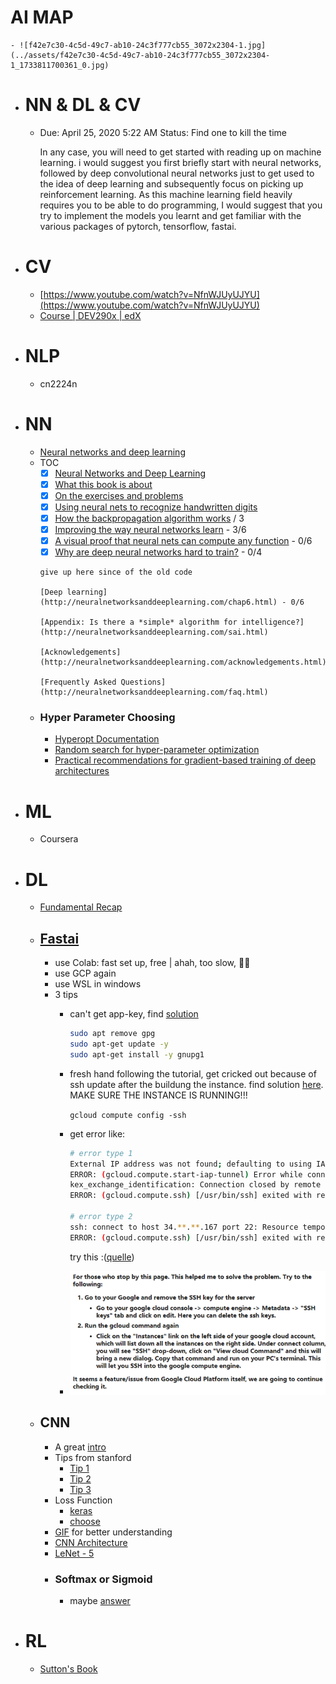 # AI MAP
	- ![f42e7c30-4c5d-49c7-ab10-24c3f777cb55_3072x2304-1.jpg](../assets/f42e7c30-4c5d-49c7-ab10-24c3f777cb55_3072x2304-1_1733811700361_0.jpg)
- # NN & DL & CV
	- Due: April 25, 2020 5:22 AM
	  Status: Find one to kill the time
	  
	  In any case, you will need to get started with reading up on machine learning. i would suggest you first briefly start with neural networks, followed by deep convolutional neural networks just to get used to the idea of deep learning and subsequently focus on picking up reinforcement learning. As this machine learning field heavily requires you to be able to do programming, I would suggest that you try to implement the models you learnt and get familiar with the various packages of pytorch, tensorflow, fastai.
- # CV
	- [https://www.youtube.com/watch?v=NfnWJUyUJYU](https://www.youtube.com/watch?v=NfnWJUyUJYU)
	- [Course | DEV290x | edX](https://courses.edx.org/courses/course-v1:Microsoft+DEV290x+1T2020a/course/)
- # NLP
	- cn2224n
- # NN
	- [Neural networks and deep learning](http://neuralnetworksanddeeplearning.com/chap1.html)
	- TOC
		- [x]  [Neural Networks and Deep Learning](http://neuralnetworksanddeeplearning.com/index.html)
		- [x]  [What this book is about](http://neuralnetworksanddeeplearning.com/about.html)
		- [x]  [On the exercises and problems](http://neuralnetworksanddeeplearning.com/exercises_and_problems.html)
		- [x]  [Using neural nets to recognize handwritten digits](http://neuralnetworksanddeeplearning.com/chap1.html)
		- [x]  [How the backpropagation algorithm works](http://neuralnetworksanddeeplearning.com/chap2.html) / 3
		- [x]  [Improving the way neural networks learn](http://neuralnetworksanddeeplearning.com/chap3.html) - 3/6
		- [x]  [A visual proof that neural nets can compute any function](http://neuralnetworksanddeeplearning.com/chap4.html) - 0/6
		- [x]  [Why are deep neural networks hard to train?](http://neuralnetworksanddeeplearning.com/chap5.html) - 0/4
		  
		  give up here since of the old code
		  
		  [Deep learning](http://neuralnetworksanddeeplearning.com/chap6.html) - 0/6
		  
		  [Appendix: Is there a *simple* algorithm for intelligence?](http://neuralnetworksanddeeplearning.com/sai.html)
		  
		  [Acknowledgements](http://neuralnetworksanddeeplearning.com/acknowledgements.html)
		  
		  [Frequently Asked Questions](http://neuralnetworksanddeeplearning.com/faq.html)
	- ### Hyper Parameter Choosing
		- [Hyperopt Documentation](http://hyperopt.github.io/hyperopt/)
		- [Random search for hyper-parameter optimization](https://dl.acm.org/doi/10.5555/2188385.2188395)
		- [Practical recommendations for gradient-based training of deep architectures](https://arxiv.org/abs/1206.5533)
- # ML
	- Coursera
- # DL
	- [Fundamental Recap](https://deeplizard.com/learn/video/gZmobeGL0Yg)
	- ## [Fastai](https://course.fast.ai/)
		- use Colab: fast set up, free | ahah, too slow, 👋🏻
		- use GCP again
		- use WSL in windows
		- 3 tips
			- can't get app-key, find [solution](https://stackoverflow.com/questions/46673717/gpg-cant-connect-to-the-agent-ipc-connect-call-failed)
			    
			    ```bash
			    sudo apt remove gpg
			    sudo apt-get update -y
			    sudo apt-get install -y gnupg1
			    ```
			- fresh hand following the tutorial, get cricked out because of ssh update after the buildung the instance. find solution [here](https://stackoverflow.com/questions/26193535/error-gcloud-compute-ssh-usr-bin-ssh-exited-with-return-code-255#:~:text=If%20you%20have%20installed%20gcloud%20without%20sudo%2C%20you%20can%20omit%20sudo%20.&text=255%20is%20the%20interactive%20ssh,executed%20in%20the%20ssh%20session.&text=Go%20to%20your%20google%20cloud,tab%20and%20click%20on%20edit.). MAKE SURE THE INSTANCE IS RUNNING!!!
			    
			    `gcloud compute config -ssh`
			- get error like:
			    
			    ```bash
			    # error type 1
			    External IP address was not found; defaulting to using IAP tunneling.
			    ERROR: (gcloud.compute.start-iap-tunnel) Error while connecting [4033: u'not authorized'].
			    kex_exchange_identification: Connection closed by remote host
			    ERROR: (gcloud.compute.ssh) [/usr/bin/ssh] exited with return code [255].
			    
			    # error type 2
			    ssh: connect to host 34.**.**.167 port 22: Resource temporarily unavailable
			    ERROR: (gcloud.compute.ssh) [/usr/bin/ssh] exited with return code [255].
			    ```
			    
			    try this :([quelle](https://stackoverflow.com/questions/26193535/error-gcloud-compute-ssh-usr-bin-ssh-exited-with-return-code-255#:~:text=If%20you%20have%20installed%20gcloud%20without%20sudo%2C%20you%20can%20omit%20sudo%20.&text=255%20is%20the%20interactive%20ssh,executed%20in%20the%20ssh%20session.&text=Go%20to%20your%20google%20cloud,tab%20and%20click%20on%20edit.))
			- ![Untitled.png](../assets/Untitled_1701880755987_0.png)
	- ## CNN
		- A great [intro](https://towardsdatascience.com/a-comprehensive-guide-to-convolutional-neural-networks-the-eli5-way-3bd2b1164a53)
		- Tips from stanford
			- [Tip 1](https://cs231n.github.io/neural-networks-1/)
			- [Tip 2](https://cs231n.github.io/neural-networks-2/)
			- [Tip 3](https://cs231n.github.io/neural-networks-3/)
		- Loss Function
			- [keras](https://neptune.ai/blog/keras-loss-functions)
			- [choose](https://towardsdatascience.com/a-guide-to-an-efficient-way-to-build-neural-network-architectures-part-i-hyper-parameter-8129009f131b)
		- [GIF](https://github.com/vdumoulin/conv_arithmetic) for better understanding
		- [CNN Architecture](https://medium.com/@RaghavPrabhu/cnn-architectures-lenet-alexnet-vgg-googlenet-and-resnet-7c81c017b848#:~:text=VGG%2D16%20is%20a%20simpler,2%20with%20stride%20of%202.&text=The%20winner%20of%20ILSVRC%202014,also%20known%20as%20Inception%20Module.)
		- [LeNet - 5](https://medium.com/towards-artificial-intelligence/the-architecture-implementation-of-lenet-5-eef03a68d1f7)
		- ### Softmax or Sigmoid
			- maybe [answer](https://stats.stackexchange.com/questions/233658/softmax-vs-sigmoid-function-in-logistic-classifier)
- # RL
	- [Sutton's Book](http://incompleteideas.net/book/the-book-2nd.html)